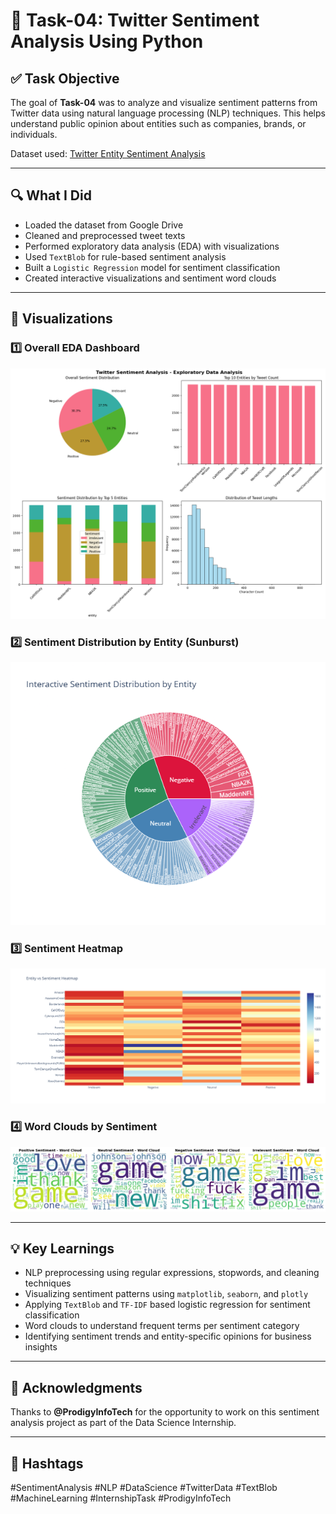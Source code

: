 # 💬 Task-04: Twitter Sentiment Analysis Using Python


## ✅ Task Objective

The goal of **Task-04** was to analyze and visualize sentiment patterns from Twitter data using natural language processing (NLP) techniques. This helps understand public opinion about entities such as companies, brands, or individuals.

Dataset used: [Twitter Entity Sentiment Analysis](https://www.kaggle.com/datasets/jp797498e/twitter-entity-sentiment-analysis)

---

## 🔍 What I Did

- Loaded the dataset from Google Drive  
- Cleaned and preprocessed tweet texts  
- Performed exploratory data analysis (EDA) with visualizations  
- Used `TextBlob` for rule-based sentiment analysis  
- Built a `Logistic Regression` model for sentiment classification  
- Created interactive visualizations and sentiment word clouds  

---

## 📸 Visualizations

### 1️⃣ Overall EDA Dashboard
![EDA Dashboard](https://github.com/Soumyareddy-0804/PRODIGY_DS_4/blob/main/Day_4_Exploratory_data.png)

### 2️⃣ Sentiment Distribution by Entity (Sunburst)
![Sunburst Chart](https://github.com/Soumyareddy-0804/PRODIGY_DS_4/blob/main/Task_4_Sentiment_distribution.png)

### 3️⃣ Sentiment Heatmap
![Entity-Sentiment Heatmap](https://github.com/Soumyareddy-0804/PRODIGY_DS_4/blob/main/Task_4_Entity_vs_Sentiment_heatmap.png)

### 4️⃣ Word Clouds by Sentiment
![WordClouds](https://github.com/Soumyareddy-0804/PRODIGY_DS_4/blob/main/Task_4_Word_cloud_Analysis.png)

---

## 💡 Key Learnings

- NLP preprocessing using regular expressions, stopwords, and cleaning techniques  
- Visualizing sentiment patterns using `matplotlib`, `seaborn`, and `plotly`  
- Applying `TextBlob` and `TF-IDF` based logistic regression for sentiment classification  
- Word clouds to understand frequent terms per sentiment category  
- Identifying sentiment trends and entity-specific opinions for business insights  

---

## 🙌 Acknowledgments

Thanks to **@ProdigyInfoTech** for the opportunity to work on this sentiment analysis project as part of the Data Science Internship.

---

## 🔖 Hashtags

#SentimentAnalysis #NLP #DataScience #TwitterData #TextBlob #MachineLearning #InternshipTask #ProdigyInfoTech
